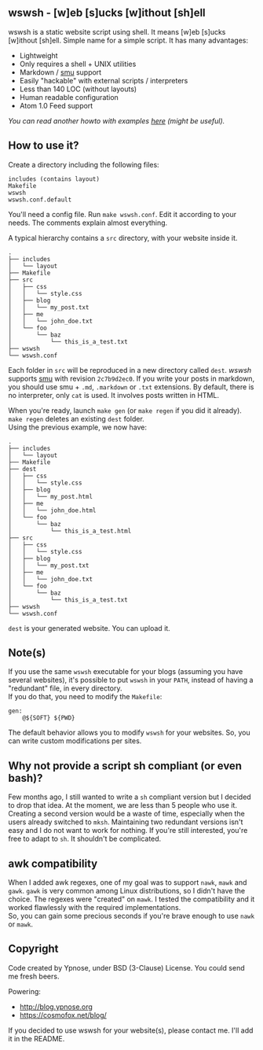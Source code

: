 wswsh - [w]eb [s]ucks [w]ithout [sh]ell
---------------------------------------

wswsh is a static website script using shell. It means [w]eb [s]ucks [w]ithout [sh]ell. Simple name for a simple script.
It has many advantages:

  * Lightweight
  * Only requires a shell + UNIX utilities
  * Markdown / [smu](https://github.com/Gottox/smu) support
  * Easily "hackable" with external scripts / interpreters
  * Less than 140 LOC (without layouts)
  * Human readable configuration
  * Atom 1.0 Feed support

*You can read another howto with examples [here](http://blog.ypnose.org/2013/blogging-shell.html) (might be useful).*

How to use it?
--------------

Create a directory including the following files:

	includes (contains layout)
	Makefile
	wswsh
	wswsh.conf.default

You'll need a config file. Run `make wswsh.conf`. Edit it according to your needs. The comments explain almost everything.  

A typical hierarchy contains a `src` directory, with your website inside it.

	.
	├── includes
	│   └── layout
	├── Makefile
	├── src
	│   ├── css
	│   │   └── style.css
	│   ├── blog
	│   │   └── my_post.txt
	│   ├── me
	│   │   └── john_doe.txt
	│   └── foo
	│       └── baz
	│           └── this_is_a_test.txt
	├── wswsh
	└── wswsh.conf

Each folder in `src` will be reproduced in a new directory called `dest`.
*wswsh* supports [smu](https://github.com/Gottox/smu) with revision `2c7b9d2ec0`. If you write your posts in markdown, you should use smu + `.md`, `.markdown` or `.txt` extensions.
By default, there is no interpreter, only `cat` is used. It involves posts written in HTML.

When you're ready, launch `make gen` (or `make regen` if you did it already). `make regen` deletes an existing `dest` folder.  
Using the previous example, we now have:

	.
	├── includes
	│   └── layout
	├── Makefile
	├── dest
	│   ├── css
	│   │   └── style.css
	│   ├── blog
	│   │   └── my_post.html
	│   ├── me
	│   │   └── john_doe.html
	│   └── foo
	│       └── baz
	│           └── this_is_a_test.html
	├── src
	│   ├── css
	│   │   └── style.css
	│   ├── blog
	│   │   └── my_post.txt
	│   ├── me
	│   │   └── john_doe.txt
	│   └── foo
	│       └── baz
	│           └── this_is_a_test.txt
	├── wswsh
	└── wswsh.conf

`dest` is your generated website. You can upload it.

Note(s)
-------

If you use the same `wswsh` executable for your blogs (assuming you have several websites), it's possible to put `wswsh` in your `PATH`,
instead of having a "redundant" file, in every directory.  
If you do that, you need to modify the `Makefile`:

```make
gen:
	@${SOFT} ${PWD}
```

The default behavior allows you to modify `wswsh` for your websites. So, you can write custom modifications per sites.

Why not provide a script sh compliant (or even bash)?
-----------------------------------------------------

Few months ago, I still wanted to write a `sh` compliant version but I decided to drop that idea. At the moment, we are less than
5 people who use it. Creating a second version would be a waste of time, especially when the users already switched to `mksh`.
Maintaining two redundant versions isn't easy and I do not want to work for nothing. If you're still interested, you're free to
adapt to `sh`. It shouldn't be complicated.

awk compatibility
-----------------

When I added awk regexes, one of my goal was to support `nawk`, `mawk` and `gawk`. `gawk` is very common
among Linux distributions, so I didn't have the choice. The regexes were "created" on `mawk`. I tested
the compatibility and it worked flawlessly with the required implementations.  
So, you can gain some precious seconds if you're brave enough to use `nawk` or `mawk`.

Copyright
---------

Code created by Ypnose, under BSD (3-Clause) License. You could send me fresh beers.

Powering:
  * http://blog.ypnose.org
  * https://cosmofox.net/blog/

If you decided to use wswsh for your website(s), please contact me. I'll add it in the README.
